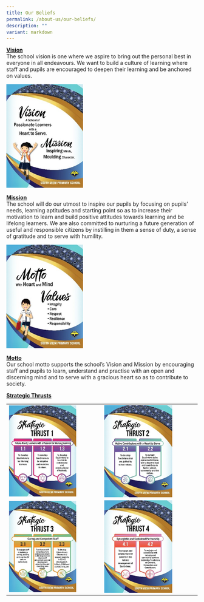 ```yaml
---
title: Our Beliefs
permalink: /about-us/our-beliefs/
description: ""
variant: markdown
---
```

<p><u><strong>Vision<br></strong></u>The school vision is one where we aspire to bring out the personal best in everyone in all endeavours. We want to build a culture of learning where staff and pupils are encouraged to deepen their learning and be anchored on values.</p>
<img style="width: 40%;" src="/images/OB1.jpg">
<p><u><strong>Mission<br></strong></u>The school will do our utmost to inspire our pupils by focusing on pupils’ needs, learning aptitudes and starting point so as to increase their motivation to learn and build positive attitudes towards learning and be lifelong learners. We are also committed to nurturing a future generation of useful and responsible citizens by instilling in them a sense of duty, a sense of gratitude and to serve with humility.</p>
<img style="width: 40%;" src="/images/OB2.jpg">
<p><u><strong>Motto<br></strong></u>Our school motto supports the school’s Vision and Mission by encouraging staff and pupils to learn, understand and practise with an open and discerning mind and to serve with a gracious heart so as to contribute to society.</p>
<p><u><strong>Strategic Thrusts</strong></u></p>
<table>
<tbody>
<tr>
<td><img style="width: 75%;" src="/images/OB3.jpg"></td>
<td><img style="width: 75%;" src="/images/OB4.jpg"></td>
</tr>
<tr>
<td><img style="width: 75%;" src="/images/OB5.jpg"></td>
<td><img style="width: 75%;" src="/images/OB6.jpg"></td>
</tr>
</tbody>
</table>